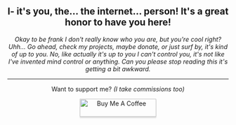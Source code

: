 <h2 align="center">
I- it's you, the... the internet... person! It's a great honor to have you here!
</h2>
<p align="center">
<i>Okay to be frank I don't really know who you are, but you're cool right? Uhh... Go ahead, check my projects, maybe donate, or just surf by, it's kind of up to you. No, like actually it's up to you I can't control you, it's not like I've invented mind control or anything. Can you please stop reading this it's getting a bit awkward.</i>
</p>

---

<p align="center">
Want to support me? <i>(I take commissions too)</i>
</p>

<p align="center">
<a href="https://www.buymeacoffee.com/haka" target="_blank"><img src="https://www.buymeacoffee.com/assets/img/custom_images/orange_img.png" alt="Buy Me A Coffee" style="height: 41px !important;width: 174px !important;box-shadow: 0px 3px 2px 0px rgba(190, 190, 190, 0.5) !important;-webkit-box-shadow: 0px 3px 2px 0px rgba(190, 190, 190, 0.5) !important;"></a>
</p>
